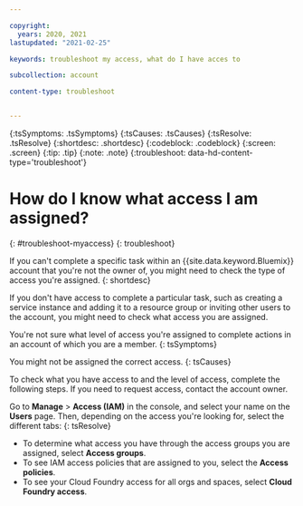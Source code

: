 ```yaml
---

copyright:
  years: 2020, 2021
lastupdated: "2021-02-25"

keywords: troubleshoot my access, what do I have acces to

subcollection: account

content-type: troubleshoot


---
```


{:tsSymptoms: .tsSymptoms}
{:tsCauses: .tsCauses}
{:tsResolve: .tsResolve}
{:shortdesc: .shortdesc}
{:codeblock: .codeblock}
{:screen: .screen}
{:tip: .tip}
{:note: .note}
{:troubleshoot: data-hd-content-type='troubleshoot'}

# How do I know what access I am assigned?
{: #troubleshoot-myaccess}
{: troubleshoot}

If you can't complete a specific task within an {{site.data.keyword.Bluemix}} account that you're not the owner of, you might need to check the type of access you're assigned.
{: shortdesc}

If you don't have access to complete a particular task, such as creating a service instance and adding it to a resource group or inviting other users to the account, you might need to check what access you are assigned.

You're not sure what level of access you're assigned to complete actions in an account of which you are a member. 
{: tsSymptoms}
   
You might not be assigned the correct access. 
{: tsCauses}

To check what you have access to and the level of access, complete the following steps. If you need to request access, contact the account owner.

Go to **Manage** &gt; **Access (IAM)** in the console, and select your name on the **Users** page. Then, depending on the access you're looking for, select the different tabs:
{: tsResolve}

* To determine what access you have through the access groups you are assigned, select **Access groups**.
* To see IAM access policies that are assigned to you, select the **Access policies**.
* To see your Cloud Foundry access for all orgs and spaces, select **Cloud Foundry access**.